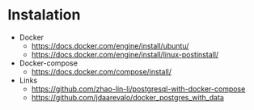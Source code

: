 # Instalation
* Docker
    * https://docs.docker.com/engine/install/ubuntu/
    * https://docs.docker.com/engine/install/linux-postinstall/
* Docker-compose
    * https://docs.docker.com/compose/install/
* Links
    * https://github.com/zhao-lin-li/postgresql-with-docker-compose
    * https://github.com/jdaarevalo/docker_postgres_with_data

